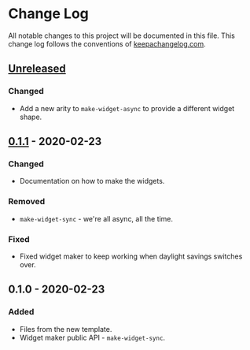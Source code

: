 # Change Log
All notable changes to this project will be documented in this file. This change log follows the conventions of [keepachangelog.com](http://keepachangelog.com/).

## [Unreleased]
### Changed
- Add a new arity to `make-widget-async` to provide a different widget shape.

## [0.1.1] - 2020-02-23
### Changed
- Documentation on how to make the widgets.

### Removed
- `make-widget-sync` - we're all async, all the time.

### Fixed
- Fixed widget maker to keep working when daylight savings switches over.

## 0.1.0 - 2020-02-23
### Added
- Files from the new template.
- Widget maker public API - `make-widget-sync`.

[Unreleased]: https://github.com/your-name/mxnovel/compare/0.1.1...HEAD
[0.1.1]: https://github.com/your-name/mxnovel/compare/0.1.0...0.1.1
